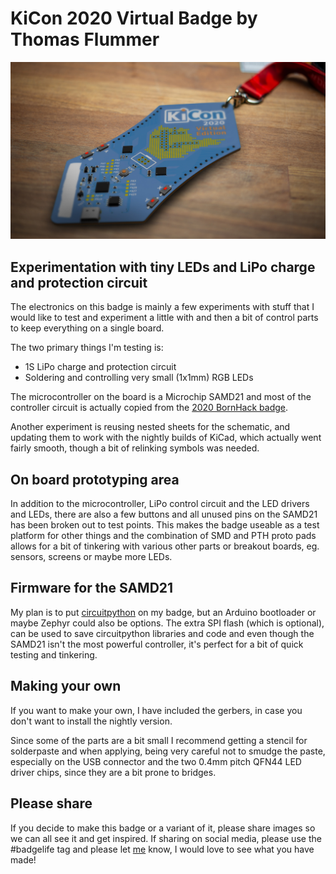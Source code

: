 # KiCon 2020 Virtual Badge by Thomas Flummer

![Render](RENDER/workshop_table_badge.jpg)

## Experimentation with tiny LEDs and LiPo charge and protection circuit

The electronics on this badge is mainly a few experiments with stuff that I would like to test and experiment a little with and then a bit of control parts to keep everything on a single board.

The two primary things I'm testing is:

- 1S LiPo charge and protection circuit
- Soldering and controlling very small (1x1mm) RGB LEDs

The microcontroller on the board is a Microchip SAMD21 and most of the controller circuit is actually copied from the [2020 BornHack badge](https://github.com/bornhack/badge2020).

Another experiment is reusing nested sheets for the schematic, and updating them to work with the nightly builds of KiCad, which actually went fairly smooth, though a bit of relinking symbols was needed.

## On board prototyping area

In addition to the microcontroller, LiPo control circuit and the LED drivers and LEDs, there are also a few buttons and all unused pins on the SAMD21 has been broken out to test points. This makes the badge useable as a test platform for other things and the combination of SMD and PTH proto pads allows for a bit of tinkering with various other parts or breakout boards, eg. sensors, screens or maybe more LEDs.

## Firmware for the SAMD21

My plan is to put [circuitpython](https://circuitpython.org/) on my badge, but an Arduino bootloader or maybe Zephyr could also be options. The extra SPI flash (which is optional), can be used to save circuitpython libraries and code and even though the SAMD21 isn't the most powerful controller, it's perfect for a bit of quick testing and tinkering.

## Making your own

If you want to make your own, I have included the gerbers, in case you don't want to install the nightly version.

Since some of the parts are a bit small I recommend getting a stencil for solderpaste and when applying, being very careful not to smudge the paste, especially on the USB connector and the two 0.4mm pitch QFN44 LED driver chips, since they are a bit prone to bridges.

## Please share

If you decide to make this badge or a variant of it, please share images so we can all see it and get inspired. If sharing on social media, please use the #badgelife tag and please let [me](https://thomasflummer.com/) know, I would love to see what you have made!
